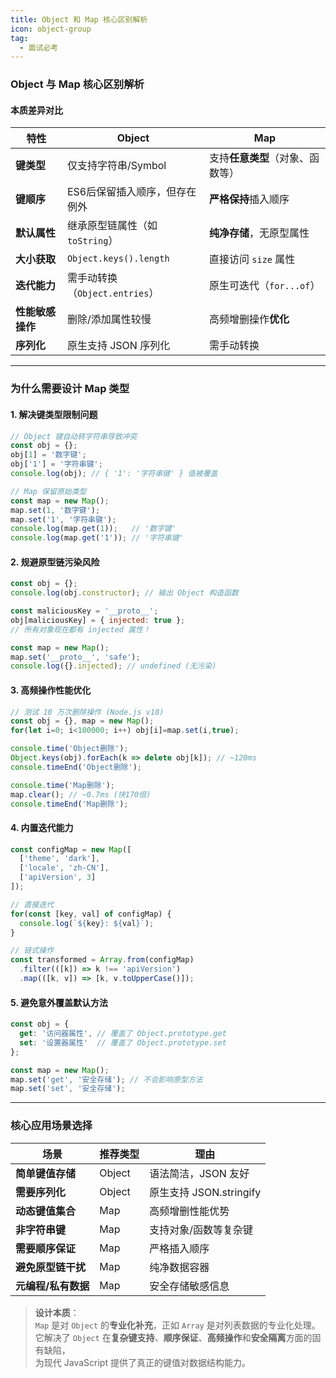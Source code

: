 ```yaml
---
title: Object 和 Map 核心区别解析
icon: object-group
tag:
  - 面试必考
---
```


### Object 与 Map 核心区别解析

#### 本质差异对比
| 特性               | Object                          | Map                             |
|--------------------|---------------------------------|---------------------------------|
| **键类型**         | 仅支持字符串/Symbol             | 支持**任意类型**（对象、函数等） |
| **键顺序**         | ES6后保留插入顺序，但存在例外   | **严格保持**插入顺序            |
| **默认属性**       | 继承原型链属性（如`toString`）  | **纯净存储**，无原型属性        |
| **大小获取**       | `Object.keys().length`          | 直接访问 `size` 属性            |
| **迭代能力**       | 需手动转换（`Object.entries`）  | 原生可迭代（`for...of`）        |
| **性能敏感操作**   | 删除/添加属性较慢               | 高频增删操作**优化**            |
| **序列化**         | 原生支持 JSON 序列化            | 需手动转换                      |

---

### 为什么需要设计 Map 类型

#### 1. 解决键类型限制问题
```javascript
// Object 键自动转字符串导致冲突
const obj = {};
obj[1] = '数字键';
obj['1'] = '字符串键';
console.log(obj); // { '1': '字符串键' } 值被覆盖

// Map 保留原始类型
const map = new Map();
map.set(1, '数字键');
map.set('1', '字符串键');
console.log(map.get(1));   // '数字键'
console.log(map.get('1')); // '字符串键'
```

#### 2. 规避原型链污染风险
```javascript
const obj = {};
console.log(obj.constructor); // 输出 Object 构造函数

const maliciousKey = '__proto__';
obj[maliciousKey] = { injected: true };
// 所有对象现在都有 injected 属性！

const map = new Map();
map.set('__proto__', 'safe');
console.log({}.injected); // undefined (无污染)
```

#### 3. 高频操作性能优化
```js
// 测试 10 万次删除操作 (Node.js v18)
const obj = {}, map = new Map();
for(let i=0; i<100000; i++) obj[i]=map.set(i,true);

console.time('Object删除');
Object.keys(obj).forEach(k => delete obj[k]); // ~120ms
console.timeEnd('Object删除');

console.time('Map删除');
map.clear(); // ~0.7ms (快170倍)
console.timeEnd('Map删除');
```

#### 4. 内置迭代能力
```javascript
const configMap = new Map([
  ['theme', 'dark'],
  ['locale', 'zh-CN'],
  ['apiVersion', 3]
]);

// 直接迭代
for(const [key, val] of configMap) {
  console.log(`${key}: ${val}`);
}

// 链式操作
const transformed = Array.from(configMap)
  .filter(([k]) => k !== 'apiVersion')
  .map(([k, v]) => [k, v.toUpperCase()]);
```

#### 5. 避免意外覆盖默认方法
```javascript
const obj = {
  get: '访问器属性', // 覆盖了 Object.prototype.get
  set: '设置器属性'  // 覆盖了 Object.prototype.set
};

const map = new Map();
map.set('get', '安全存储'); // 不会影响原型方法
map.set('set', '安全存储');
```

---

### 核心应用场景选择
| 场景                     | 推荐类型 | 理由                          |
|--------------------------|----------|-------------------------------|
| **简单键值存储**         | Object   | 语法简洁，JSON 友好           |
| **需要序列化**           | Object   | 原生支持 JSON.stringify       |
| **动态键值集合**         | Map      | 高频增删性能优势              |
| **非字符串键**           | Map      | 支持对象/函数等复杂键         |
| **需要顺序保证**         | Map      | 严格插入顺序                  |
| **避免原型链干扰**       | Map      | 纯净数据容器                  |
| **元编程/私有数据**      | Map      | 安全存储敏感信息              |

> **设计本质**：  
> `Map` 是对 `Object` 的**专业化补充**，正如 `Array` 是对列表数据的专业化处理。  
> 它解决了 `Object` 在**复杂键支持**、**顺序保证**、**高频操作**和**安全隔离**方面的固有缺陷，  
> 为现代 JavaScript 提供了真正的键值对数据结构能力。